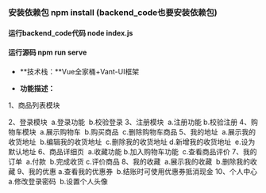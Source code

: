 ### 安装依赖包 npm install (backend_code也要安装依赖包)

#### 运行backend_code代码  node index.js

#### 运行源码  npm run serve

- **技术栈：**Vue全家桶+Vant-UI框架

- **功能描述：**

1、商品列表模块

2、登录模块
​      a.登录功能
​      b.校验登录
3、注册模块
​      a.注册功能
​      b.校验注册
4、购物车模块
​      a.展示购物车
​      b.购买商品
​      c.删除购物车商品
5、我的地址
​      a.展示我的收货地址
​      b.编辑我的收货地址
​      c.删除我的收货地址
​      d.新增我的收货地址
​      e.设为默认地址
6、商品详细页
​      a.收藏功能
​      b.加入购物车功能
​      c.查看商品评价
7、我的订单
​      a.付款
​      b.完成收货
​      c.评价商品
8、我的收藏
​      a.展示我的收藏
​      b.删除我的收藏
9、我的优惠
​      a.查看我的优惠券
​      b.结账时可使用优惠券抵消现金
10、个人中心
​      a.修改登录密码
​      b.设置个人头像